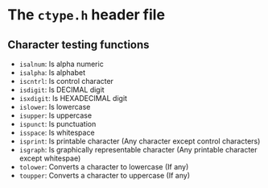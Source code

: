 # The `ctype.h` header file

## Character testing functions

- `isalnum`: Is alpha numeric
- `isalpha`: Is alphabet
- `iscntrl`: Is control character
- `isdigit`: Is DECIMAL digit
- `isxdigit`: Is HEXADECIMAL digit
- `islower`: Is lowercase
- `isupper`: Is uppercase
- `ispunct`: Is punctuation
- `isspace`: Is whitespace
- `isprint`: Is printable character (Any character except control characters)
- `isgraph`: Is graphically representable character (Any printable character except
  whitespae)
- `tolower`: Converts a character to lowercase (If any)
- `toupper`: Converts a character to uppercase (If any)
